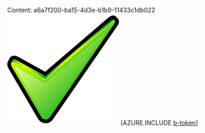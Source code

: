 Content: a6a7f200-ba15-4d3e-b1b9-11433c1db022![image](1d788c16-bdd0-42d8-bc93-dc6189847776.png)
[AZURE.INCLUDE [b-token](632f95b2-67a5-45f2-86c7-b97a2b5c901e.md)]

